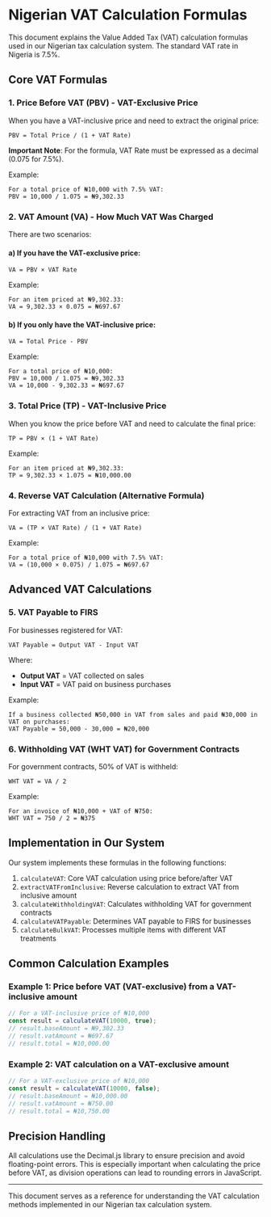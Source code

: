 # Nigerian VAT Calculation Formulas

This document explains the Value Added Tax (VAT) calculation formulas used in our Nigerian tax calculation system. The standard VAT rate in Nigeria is 7.5%.

## Core VAT Formulas

### 1. Price Before VAT (PBV) - VAT-Exclusive Price

When you have a VAT-inclusive price and need to extract the original price:

```
PBV = Total Price / (1 + VAT Rate)
```

**Important Note**: For the formula, VAT Rate must be expressed as a decimal (0.075 for 7.5%).

Example:

```
For a total price of ₦10,000 with 7.5% VAT:
PBV = 10,000 / 1.075 = ₦9,302.33
```

### 2. VAT Amount (VA) - How Much VAT Was Charged

There are two scenarios:

#### a) If you have the VAT-exclusive price:

```
VA = PBV × VAT Rate
```

Example:

```
For an item priced at ₦9,302.33:
VA = 9,302.33 × 0.075 = ₦697.67
```

#### b) If you only have the VAT-inclusive price:

```
VA = Total Price - PBV
```

Example:

```
For a total price of ₦10,000:
PBV = 10,000 / 1.075 = ₦9,302.33
VA = 10,000 - 9,302.33 = ₦697.67
```

### 3. Total Price (TP) - VAT-Inclusive Price

When you know the price before VAT and need to calculate the final price:

```
TP = PBV × (1 + VAT Rate)
```

Example:

```
For an item priced at ₦9,302.33:
TP = 9,302.33 × 1.075 = ₦10,000.00
```

### 4. Reverse VAT Calculation (Alternative Formula)

For extracting VAT from an inclusive price:

```
VA = (TP × VAT Rate) / (1 + VAT Rate)
```

Example:

```
For a total price of ₦10,000 with 7.5% VAT:
VA = (10,000 × 0.075) / 1.075 = ₦697.67
```

## Advanced VAT Calculations

### 5. VAT Payable to FIRS

For businesses registered for VAT:

```
VAT Payable = Output VAT - Input VAT
```

Where:

- **Output VAT** = VAT collected on sales
- **Input VAT** = VAT paid on business purchases

Example:

```
If a business collected ₦50,000 in VAT from sales and paid ₦30,000 in VAT on purchases:
VAT Payable = 50,000 - 30,000 = ₦20,000
```

### 6. Withholding VAT (WHT VAT) for Government Contracts

For government contracts, 50% of VAT is withheld:

```
WHT VAT = VA / 2
```

Example:

```
For an invoice of ₦10,000 + VAT of ₦750:
WHT VAT = 750 / 2 = ₦375
```

## Implementation in Our System

Our system implements these formulas in the following functions:

1. `calculateVAT`: Core VAT calculation using price before/after VAT
2. `extractVATFromInclusive`: Reverse calculation to extract VAT from inclusive amount
3. `calculateWithholdingVAT`: Calculates withholding VAT for government contracts
4. `calculateVATPayable`: Determines VAT payable to FIRS for businesses
5. `calculateBulkVAT`: Processes multiple items with different VAT treatments

## Common Calculation Examples

### Example 1: Price before VAT (VAT-exclusive) from a VAT-inclusive amount

```javascript
// For a VAT-inclusive price of ₦10,000
const result = calculateVAT(10000, true);
// result.baseAmount = ₦9,302.33
// result.vatAmount = ₦697.67
// result.total = ₦10,000.00
```

### Example 2: VAT calculation on a VAT-exclusive amount

```javascript
// For a VAT-exclusive price of ₦10,000
const result = calculateVAT(10000, false);
// result.baseAmount = ₦10,000.00
// result.vatAmount = ₦750.00
// result.total = ₦10,750.00
```

## Precision Handling

All calculations use the Decimal.js library to ensure precision and avoid floating-point errors. This is especially important when calculating the price before VAT, as division operations can lead to rounding errors in JavaScript.

---

This document serves as a reference for understanding the VAT calculation methods implemented in our Nigerian tax calculation system.
